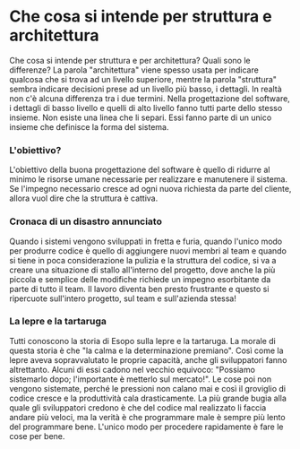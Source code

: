 # Che cosa si intende per struttura e architettura

Che cosa si intende per struttura e per architettura? Quali sono le differenze? La parola "architettura" viene spesso usata per indicare qualcosa che si trova ad un livello superiore, mentre la parola "struttura" sembra indicare decisioni prese ad un livello più basso, i dettagli. In realtà non c'è alcuna differenza tra i due termini. Nella progettazione del software, i dettagli di basso livello e quelli di alto livello fanno tutti parte dello stesso insieme. Non esiste una linea che li separi. Essi fanno parte di un unico insieme che definisce la forma del sistema.

### L'obiettivo?

L'obiettivo della buona progettazione del software è quello di ridurre al minimo le risorse umane necessarie per realizzare e manutenere il sistema. Se l'impegno necessario cresce ad ogni nuova richiesta da parte del cliente, allora vuol dire che la struttura è cattiva.

### Cronaca di un disastro annunciato

Quando i sistemi vengono sviluppati in fretta e furia, quando l'unico modo per produrre codice è quello di aggiungere nuovi membri al team e quando si tiene in poca considerazione la pulizia e la struttura del codice, si va a creare una situazione di stallo all'interno del progetto, dove anche la più piccola e semplice delle modifiche richiede un impegno esorbitante da parte di tutto il team. Il lavoro diventa ben presto frustrante e questo si ripercuote sull'intero progetto, sul team e sull'azienda stessa!

### La lepre e la tartaruga

Tutti conoscono la storia di Esopo sulla lepre e la tartaruga. La morale di questa storia è che "la calma e la determinazione premiano". Così come la lepre aveva sopravvalutato le proprie capacità, anche gli sviluppatori fanno altrettanto. Alcuni di essi cadono nel vecchio equivoco: "Possiamo sistemarlo dopo; l'importante è metterlo sul mercato!". Le cose poi non vengono sistemate, perché le pressioni non calano mai e così il groviglio di codice cresce e la produttività cala drasticamente. La più grande bugia alla quale gli sviluppatori credono è che del codice mal realizzato li faccia andare più veloci, ma la verità è che programmare male è sempre più lento del programmare bene. L'unico modo per procedere rapidamente è fare le cose per bene.

